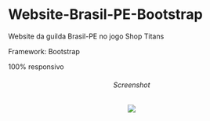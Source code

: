 # Website-Brasil-PE-Bootstrap
Website da guilda Brasil-PE no jogo Shop Titans

Framework: Bootstrap

100% responsivo

<div align=center>
  <h6>Screenshot</h6>
  <img src="https://github.com/EleazarFreitas/website-responsivo-com-bootstrap/blob/main/website-responsivo-com-bootstrap/screenshots/projeto-website-responsivo.png">
</div>
